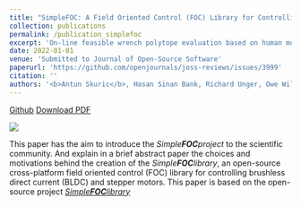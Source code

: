 ```yaml
---
title: "SimpleFOC: A Field Oriented Control (FOC) Library for Controlling Brushless Direct Current (BLDC) and Stepper Motors"
collection: publications
permalink: /publication_simplefoc
excerpt: 'On-line feasible wrench polytope evaluation based on human musculoskeletal models: an iterative convex hull method.'
date: 2022-01-01
venue: 'Submitted to Journal of Open-Source Software'
paperurl: 'https://github.com/openjournals/joss-reviews/issues/3999'
citation: ''
authors: '<b>Antun Skuric</b>, Hasan Sinan Bank, Richard Unger, Owe Williams, and David González-Reyes'
---
```


<a href="https://github.com/openjournals/joss-reviews/issues/3999"> <i class="fab fa-github"></i> Github</a> 
<a href="../files/paper.pdf"><i class="fa fa-file"></i> Download PDF</a>

<a href="https://joss.theoj.org/papers/4382445f249e064e9f0a7f6c1bb06b1d"><img src="https://joss.theoj.org/papers/4382445f249e064e9f0a7f6c1bb06b1d/status.svg"></a>


This paper has the aim to introduce the *Simple**FOC**project* to the scientific community. And explain in a brief abstract paper the choices and motivations behind the creation of the *Simple**FOC**library*, an open-source cross-platform field oriented control (FOC) library for controlling brushless direct current (BLDC) and stepper motors. This paper is based on the open-source project [*Simple**FOC**library*](../portfolio/1_simplefoclibrary)